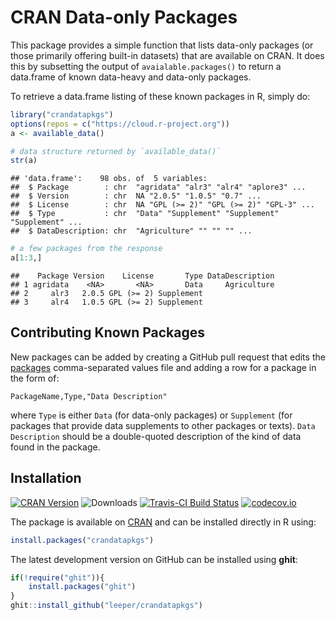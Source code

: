 # CRAN Data-only Packages #

This package provides a simple function that lists data-only packages (or those primarily offering built-in datasets) that are available on CRAN. It does this by subsetting the output of `avaialable.packages()` to return a data.frame of known data-heavy and data-only packages.

To retrieve a data.frame listing of these known packages in R, simply do:


```r
library("crandatapkgs")
options(repos = c("https://cloud.r-project.org"))
a <- available_data()

# data structure returned by `available_data()`
str(a)
```

```
## 'data.frame':	98 obs. of  5 variables:
##  $ Package        : chr  "agridata" "alr3" "alr4" "aplore3" ...
##  $ Version        : chr  NA "2.0.5" "1.0.5" "0.7" ...
##  $ License        : chr  NA "GPL (>= 2)" "GPL (>= 2)" "GPL-3" ...
##  $ Type           : chr  "Data" "Supplement" "Supplement" "Supplement" ...
##  $ DataDescription: chr  "Agriculture" "" "" "" ...
```

```r
# a few packages from the response
a[1:3,]
```

```
##    Package Version    License       Type DataDescription
## 1 agridata    <NA>       <NA>       Data     Agriculture
## 2     alr3   2.0.5 GPL (>= 2) Supplement                
## 3     alr4   1.0.5 GPL (>= 2) Supplement
```

## Contributing Known Packages ##

New packages can be added by creating a GitHub pull request that edits the [packages](https://github.com/leeper/crandatapkgs/blob/master/inst/packages/packages) comma-separated values file and adding a row for a package in the form of:

```
PackageName,Type,"Data Description"
```

where `Type` is either `Data` (for data-only packages) or `Supplement` (for packages that provide data supplements to other packages or texts). `Data Description` should be a double-quoted description of the kind of data found in the package.


## Installation ##

[![CRAN Version](http://www.r-pkg.org/badges/version/crandatapkgs)](https://cran.r-project.org/package=crandatapkgs)
![Downloads](http://cranlogs.r-pkg.org/badges/crandatapkgs)
[![Travis-CI Build Status](https://travis-ci.org/leeper/crandatapkgs.png?branch=master)](https://travis-ci.org/leeper/crandatapkgs)
[![codecov.io](http://codecov.io/github/leeper/crandatapkgs/coverage.svg?branch=master)](http://codecov.io/github/leeper/crandatapkgs?branch=master)

The package is available on [CRAN](https://cran.r-project.org/package=crandatapkgs) and can be installed directly in R using:

```R
install.packages("crandatapkgs")
```

The latest development version on GitHub can be installed using **ghit**:

```R
if(!require("ghit")){
    install.packages("ghit")
}
ghit::install_github("leeper/crandatapkgs")
```


